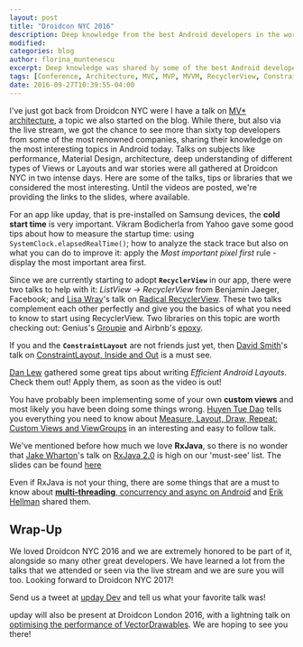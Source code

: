 ```yaml
---
layout: post
title: "Droidcon NYC 2016"
description: Deep knowledge from the best Android developers in the world.
modified:
categories: blog
author: florina_muntenescu
excerpt: Deep knowledge was shared by some of the best Android developers in the world at Droidcon NYC 2016. Here are some of the things we learned.
tags: [Conference, Architecture, MVC, MVP, MVVM, RecyclerView, ConstraintLayout]
date: 2016-09-27T10:39:55-04:00
---
```

I've just got back from Droidcon NYC were I have a talk on <a href="http://www.slideshare.net/FlorinaMuntenescu/a-journey-through-mv-wonderland-66570666">MV* architecture</a>, a topic we also started on the blog. While there, but also via the live stream, we got the chance to see more than sixty top developers from some of the most renowned companies, sharing their knowledge on the most interesting topics in Android today. Talks on subjects like performance, Material Design, architecture, deep understanding of different types of Views or Layouts and war stories were all gathered at Droidcon NYC in two intense days. Here are some of the talks, tips or libraries that we considered the most interesting. Until the videos are posted, we're providing the links to the slides, where available.


For an app like upday, that is pre-installed on Samsung devices, the **cold start time** is very important. Vikram Bodicherla from Yahoo gave some good tips about how to measure the startup time: using `SystemClock.elapsedRealTime()`; how to analyze the stack trace but also on what you can do to improve it: apply the *Most important pixel first* rule - display the most important area first.

Since we are currently starting to adopt **`RecyclerView`** in our app, there were two talks to help with it: *ListView -> RecyclerView* from Benjamin Jaeger, Facebook; and <a href="https://twitter.com/lisawrayz">Lisa Wray</a>'s talk on <a href="https://speakerdeck.com/lisawray/radical-recyclerview-droidcon-nyc-2016">Radical RecyclerView</a>. These two talks complement each other perfectly and give you the basics of what you need to know to start using RecyclerView. Two libraries on this topic are worth checking out: Genius's <a href="https://github.com/Genius/groupie">Groupie</a> and Airbnb's <a href="https://github.com/airbnb/epoxy">epoxy</a>.

If you and the **`ConstraintLayout`** are not friends just yet, then <a href="https://twitter.com/devunwired">David Smith</a>'s talk on <a href="https://speakerdeck.com/devunwired/constraintlayout-inside-and-out">ConstraintLayout, Inside and Out</a> is a must see.

<a href="https://twitter.com/danlew42">Dan Lew</a> gathered some great tips about writing *Efficient Android Layouts*. Check them out! Apply them, as soon as the video is out!

You have probably been implementing some of your own **custom views** and most likely you have been doing some things wrong. <a href="https://twitter.com/queencodemonkey">Huyen Tue Dao</a> tells you everything you need to know about <a href="https://speakerdeck.com/queencodemonkey/droidcon-nyc-2016-measure-layout-draw-repeat">Measure, Layout, Draw, Repeat: Custom Views and ViewGroups</a> in an interesting and easy to follow talk.

We've mentioned before how much we love **RxJava**, so there is no wonder that <a href="https://twitter.com/JakeWharton">Jake Wharton</a>'s talk on <a href="https://github.com/ReactiveX/RxJava/wiki/What's-different-in-2.0">RxJava 2.0</a> is high on our 'must-see' list. The slides can be found <a href="https://speakerdeck.com/jakewharton/looking-ahead-to-rxjava-2-droidcon-nyc-2016">here</a>

Even if RxJava is not your thing, there are some things that are a must to know about <a href="https://speakerdeck.com/erikhellman/multi-threading-concurrency-and-async-on-android">**multi-threading**, concurrency and async on Android</a> and <a href="https://twitter.com/ErikHellman">Erik Hellman</a> shared them.

## Wrap-Up
We loved Droidcon NYC 2016 and we are extremely honored to be part of it, alongside so many other great developers. We have learned a lot from the talks that we attended or seen via the live stream and we are sure you will too. Looking forward to Droidcon NYC 2017!

Send us a tweet at <a href="https://twitter.com/UpdayDevs">upday Dev</a> and tell us what your favorite talk was!

upday will also be present at Droidcon London 2016, with a lightning talk on <a href="https://skillsmatter.com/skillscasts/8695-optimising-the-performance-of-vectordrawables">optimising the performance of VectorDrawables</a>. We are hoping to see you there!
